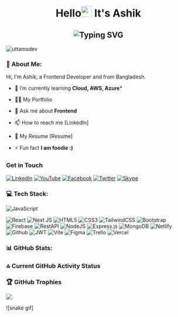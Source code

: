 



<h1 align="center">Hello<img src="https://raw.githubusercontent.com/Tarikul-Islam-Anik/Animated-Fluent-Emojis/master/Emojis/Hand%20gestures/Waving%20Hand.png" width="29px"> It's  Ashik</h1>

<h2 align="center"><img src="https://readme-typing-svg.demolab.com?font=Fira+Code&weight=600&pause=1000&center=true&vCenter=true&lines=Frontend+Developer;React.JS+Developer" alt="Typing SVG" /></h2>

<p align="left"> <img src="https://komarev.com/ghpvc/?username=uttamsdev&label=Profile%20views&color=0e75b6&style=flat" alt="uttamsdev" /> </p>

### 💫 About Me:

<p align="justify">Hi, I'm Ashik, a Frontend Developer and  from Bangladesh.</p>


- 🌱 I’m currently learning **Cloud, AWS, Azure***

- 👨‍💻 My Portfolio

- 💬 Ask me about **Frontend**

- 📫 How to reach me [LinkedIn]
- 📄 My Resume [Resume]
- ⚡ Fun fact **I am foodie :)**

### Get in Touch

[![LinkedIn](https://img.shields.io/badge/linkedin-0A66C2.svg?&style=for-the-badge&logo=linkedin&logoColor=white)](https://www.linkedin.com/in/uttamsaha404/)
[![YouTube](https://img.shields.io/badge/youtube-CD201F.svg?&style=for-the-badge&logo=youtube&logoColor=white)](https://www.youtube.com/@technotweaks9742)
[![Facebook](https://img.shields.io/badge/facebook-1877F2.svg?&style=for-the-badge&logo=facebook&logoColor=white)](https://www.facebook.com/uttamsaha404)
[![Twitter](https://img.shields.io/badge/twitter-1DA1F2.svg?&style=for-the-badge&logo=twitter&logoColor=white)](https://twitter.com/uttamsaha404)
[![Skype](https://img.shields.io/badge/skype-00AFF0.svg?&style=for-the-badge&logo=skype&logoColor=white)](https://join.skype.com/invite/UlqUgBACVMqb)

### 💻 Tech Stack:

![JavaScript](https://img.shields.io/badge/JavaScript-%23323330.svg?style=flat&logo=javascript&logoColor=%23F7DF1E)






![React](https://img.shields.io/badge/ReactJS-%2320232a.svg?style=flat&logo=react&logoColor=%2361DAFB)
![Next JS](https://img.shields.io/badge/NextJS-black?style=flat&logo=next.js&logoColor=white)
![HTML5](https://img.shields.io/badge/HTML5-%23E34F26.svg?style=flat&logo=html5&logoColor=white)
![CSS3](https://img.shields.io/badge/CSS3-%231572B6.svg?style=flat&logo=css3&logoColor=white)
![TailwindCSS](https://img.shields.io/badge/tailwindcss-%2338B2AC.svg?style=flat&logo=tailwind-css&logoColor=white)
![Bootstrap](https://img.shields.io/badge/Bootstrap-%238511FA.svg?style=flat&logo=bootstrap&logoColor=white)
![Firebase](https://img.shields.io/badge/Firebase-%23323330.svg?style=flat&logo=firebase&logoColor=%23F7DF1E)
![RestAPI](https://img.shields.io/badge/RestAPI-white.svg?style=flat&logo=api&logoColor=white)
![NodeJS](https://img.shields.io/badge/Node.js-6DA55F?style=flat&logo=node.js&logoColor=white)
![Express.js](https://img.shields.io/badge/express.js-%23404d59.svg?style=flat&logo=express&logoColor=%2361DAFB)
![MongoDB](https://img.shields.io/badge/MongoDB-%234ea94b.svg?style=flat&logo=mongodb&logoColor=white)
![Netlify](https://img.shields.io/badge/netlify-%23000000.svg?style=flat&logo=netlify&logoColor=#00C7B7)
![Github](https://img.shields.io/badge/Github-121013?style=flat&logo=github&logoColor=white)
![JWT](https://img.shields.io/badge/JWT-black?style=flat&logo=JSON%20web%20tokens)
![Vite](https://img.shields.io/badge/vite-%23646CFF.svg?style=flat&logo=vite&logoColor=white)
![Figma](https://img.shields.io/badge/figma-%23F24E1E.svg?style=flat&logo=figma&logoColor=white)
![Trello](https://img.shields.io/badge/Trello-%23026AA7.svg?style=flat&logo=Trello&logoColor=white)
![Vercel](https://img.shields.io/badge/vercel-%23000000.svg?style=flat&logo=vercel&logoColor=white)

### 📊 GitHub Stats:


### 🔝 Current GitHub Activity Status



### 🏆 GitHub Trophies

![](https://github-profile-trophy.vercel.app/?username=uttamsdev&theme=onestar&no-frame=false&no-bg=false&margin-w=4)

![snake gif]
